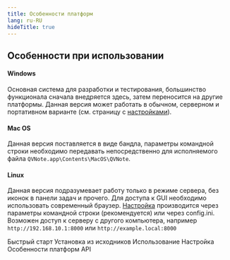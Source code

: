 ```yaml
---
title: Особенности платформ
lang: ru-RU
hideTitle: true
---
```


<div class="row">
<div class="col-12 col-md-8 order-2 order-md-1">

## Особенности при использовании

#### Windows

Основная система для разработки и тестирования, большинство функционала сначала внедряется здесь, затем переносится на другие платформы.
Данная версия может работать в обычном, серверном и портативном варианте (см. страницу с [настройками](/ru/docs/configuration.html)).

#### Mac OS

Данная версия поставляется в виде бандла, параметры командной строки необходимо передавать непосредственно для исполняемого файла ```QVNote.app\Contents\MacOS\QVNote```.

#### Linux

Данная версия подразумевает работу только в режиме сервера, без иконок в панели задач и прочего.
Для доступа к GUI необходимо использовать современный браузер. [Настройка](/ru/docs/configuration.html) производится через параметры командной строки (рекомендуется) или через config.ini. Возможен доступ к серверу с другого компьютера, например ```http://192.168.10.1:8000``` или ```http://example.local:8000```


</div>
<div class="col-12 col-md-4 order-1 order-md-2 mb-4 mb-sm-0">
<div class="list-group" style="position: sticky; top: 1rem;">
  <router-link to="/ru/docs/" class="list-group-item list-group-item-action">Быстрый старт</router-link>
  <router-link to="/ru/docs/sources.html" class="list-group-item list-group-item-action">Установка из исходников</router-link>
  <router-link to="/ru/docs/usage.html" class="list-group-item list-group-item-action">Использование</router-link>
  <router-link to="/ru/docs/configuration.html" class="list-group-item list-group-item-action">Настройка</router-link>
  <router-link to="/ru/docs/platform_features.html" class="list-group-item list-group-item-action active">Особенности платформ</router-link>
  <router-link to="/ru/docs/api.html" class="list-group-item list-group-item-action">API</router-link>
</div>
</div>


</div>
